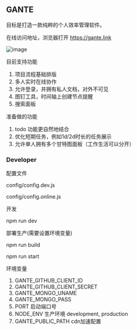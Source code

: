 ## GANTE

目标是打造一款纯粹的个人效率管理软件。

在线访问地址，浏览器打开 https://gante.link

![image](https://user-images.githubusercontent.com/9263655/219541219-dded8681-4e2c-4fab-addc-e543ff9d767c.png)

目前支持功能

1. 项目流程基础排版
2. 多人实时在线协作
3. 允许登录，并拥有私人文档，对外不可见
4. 图钉工具，时间轴上创建节点提醒
5. 搜索面板


准备做的功能

1. todo 功能更自然地结合
2. 优化短期任务，例如1d/2d时长的任务展示
3. 允许单人拥有多个甘特图面板（工作生活可以分开）

### Developer 

配置文件

config/config.dev.js

config/config.online.js

开发

npm run dev


部署生产(需要设置环境变量)

npm run build

npm run start


环境变量

1. GANTE_GITHUB_CLIENT_ID
2. GANTE_GITHUB_CLIENT_SECRET
3. GANTE_MONGO_UNAME
4. GANTE_MONGO_PASS
5. PORT 启动端口号
6. NODE_ENV 生产环境 development, production
7. GANTE_PUBLIC_PATH cdn加速配置
